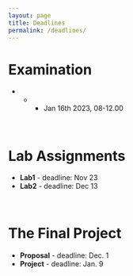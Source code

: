 ```yaml
---
layout: page
title: Deadlines
permalink: /deadlines/
---
```


# Examination
* * - Jan 16th 2023, 08-12.00
<br>

# Lab Assignments
* **Lab1** - deadline: Nov 23
* **Lab2** - deadline: Dec 13
<br>

# The Final Project
* **Proposal** - deadline: Dec. 1
* **Project** - deadline: Jan. 9
